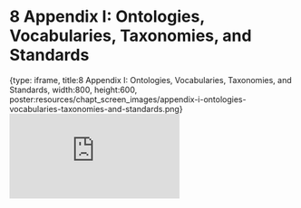 # 8 Appendix I: Ontologies, Vocabularies, Taxonomies, and Standards
 
{type: iframe, title:8 Appendix I: Ontologies, Vocabularies, Taxonomies, and Standards, width:800, height:600, poster:resources/chapt_screen_images/appendix-i-ontologies-vocabularies-taxonomies-and-standards.png}
![](https://hutchdatascience.org/Cancer_Clinical_Informatics/no_toc/appendix-i-ontologies-vocabularies-taxonomies-and-standards.html)
 

 
